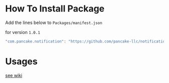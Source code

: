 # How To Install Package

Add the lines below to `Packages/manifest.json`

for version `1.0.1`
```csharp
"com.pancake.notification": "https://github.com/pancake-llc/notification.git#1.0.1",
```

# Usages

[see wiki](https://github.com/pancake-llc/notification/wiki)
